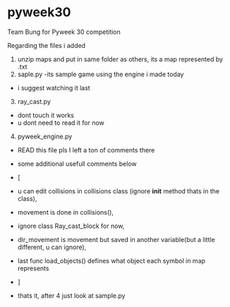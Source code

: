 # pyweek30
Team Bung for Pyweek 30 competition





Regarding the files i added
1. unzip maps and put in same folder as others, its a map represented by .txt
2. saple.py 
-its sample game using the engine i made today 
- i suggest watching it last
3. ray_cast.py
- dont touch it works
- u dont need to read it for now
4. pyweek_engine.py
- READ this file pls I left a ton of comments there
- some additional usefull comments below
- [
- u can edit collisions in collisions class (ignore __init__ method thats in the class),
- movement is done in collisions(),
- ignore class Ray_cast_block for now,
- dir_movement is movement but saved in another variable(but a little different, u can ignore),
- last func load_objects() defines what object each symbol in map represents
- ]


- thats it, after 4 just look at sample.py
